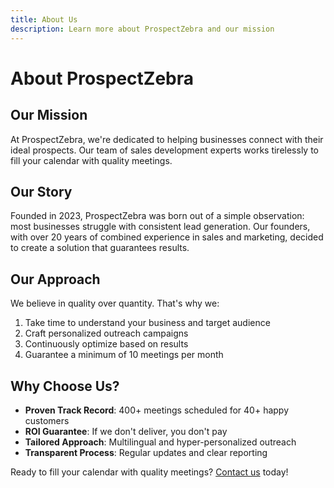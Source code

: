 ```yaml
---
title: About Us
description: Learn more about ProspectZebra and our mission
---
```


# About ProspectZebra

## Our Mission

At ProspectZebra, we're dedicated to helping businesses connect with their ideal prospects. Our team of sales development experts works tirelessly to fill your calendar with quality meetings.

## Our Story

Founded in 2023, ProspectZebra was born out of a simple observation: most businesses struggle with consistent lead generation. Our founders, with over 20 years of combined experience in sales and marketing, decided to create a solution that guarantees results.

## Our Approach

We believe in quality over quantity. That's why we:

1. Take time to understand your business and target audience
2. Craft personalized outreach campaigns
3. Continuously optimize based on results
4. Guarantee a minimum of 10 meetings per month

## Why Choose Us?

- **Proven Track Record**: 400+ meetings scheduled for 40+ happy customers
- **ROI Guarantee**: If we don't deliver, you don't pay
- **Tailored Approach**: Multilingual and hyper-personalized outreach
- **Transparent Process**: Regular updates and clear reporting

Ready to fill your calendar with quality meetings? [Contact us](/contact) today! 